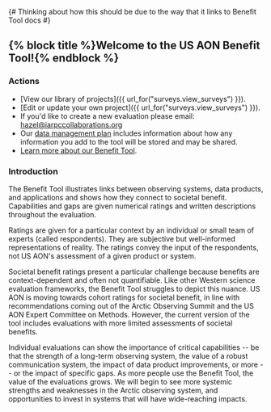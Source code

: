 {# Thinking about how this should be due to the way that it links to Benefit Tool docs #}

## {% block title %}Welcome to the US AON Benefit Tool!{% endblock %}

### Actions

* [View our library of projects]({{ url_for("surveys.view_surveys") }}).
* [Edit or update your own project]({{ url_for("surveys.view_surveys") }}).
* If you'd like to create a new evaluation please email: [hazel@iarpccollaborations.org](mailto:hazel@iarpccollaborations.org)
* Our [data management plan](https://docs.google.com/document/d/13DLX3A__M60xMgFbQqk2NMAjZzahn5FZcvB3fWSVRck/edit?usp=sharing)
  includes information about how any information you add to the tool will be stored and may be shared.
* [Learn more about our Benefit Tool](https://usaon.org/evaluation-and-planning/benefit-tool).


### Introduction

The Benefit Tool illustrates links between observing systems, data products, and
applications and shows how they connect to societal benefit.
Capabilities and gaps are given numerical ratings and written descriptions throughout
the evaluation.

Ratings are given for a particular context by an individual or small team of experts
(called respondents).
They are subjective but well-informed representations of reality.
The ratings convey the input of the respondents, not US AON's assessment of a given
product or system.

Societal benefit ratings present a particular challenge because benefits are context-dependent
and often not quantifiable.
Like other Western science evaluation frameworks, the Benefit Tool struggles to depict
this nuance.
US AON is moving towards cohort ratings for societal benefit, in line with
recommendations coming out of the Arctic Observing Summit  and the US AON Expert
Committee on Methods.
However, the current version of the tool includes evaluations with more limited
assessments of societal benefits.

Individual evaluations can show the importance of critical capabilities -- be that the strength
of a long-term observing system, the value of a robust communication system, the impact of
data product improvements, or more -- or the impact of specific gaps.
As more people use the Benefit Tool, the value of the evaluations grows.
We will begin to see more systemic strengths and weaknesses in the Arctic observing
system, and opportunities to invest in systems that will have wide-reaching impacts.
